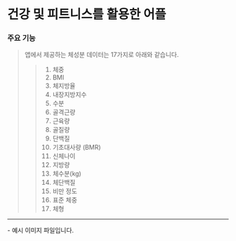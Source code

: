 # 건강 및 피트니스를 활용한 어플

### 주요 기능

> 앱에서 제공하는 체성분 데이터는 17가지로 아래와 같습니다.
>> 1. 체중
>> 2. BMI
>> 3. 체지방율
>> 4. 내장지방지수
>> 5. 수분
>> 6. 골격근량
>> 7. 근육량
>> 8. 골질량
>> 9. 단백질
>> 10. 기초대사량 (BMR)
>> 11. 신체나이
>> 12. 지방량
>> 13. 체수분(kg)
>> 14. 체단백질
>> 15. 비만 정도
>> 16. 표준 체중
>> 17. 체형

<hr/>
- 예시 이미지 파일입니다.





